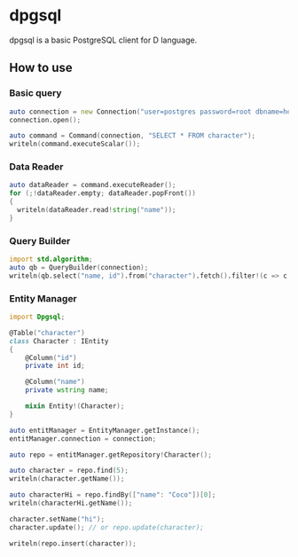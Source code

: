 dpgsql
======

dpgsql is a basic PostgreSQL client for D language.

## How to use

### Basic query

```d
auto connection = new Connection("user=postgres password=root dbname=hoho port=5432");
connection.open();

auto command = Command(connection, "SELECT * FROM character");
writeln(command.executeScalar());
```

### Data Reader

```d
auto dataReader = command.executeReader();
for (;!dataReader.empty; dataReader.popFront()) 
{
  writeln(dataReader.read!string("name"));
}
```

### Query Builder

```d
import std.algorithm;
auto qb = QueryBuilder(connection);
writeln(qb.select("name, id").from("character").fetch().filter!(c => c.id > 6));
```

### Entity Manager

```d
import Dpgsql;

@Table("character")
class Character : IEntity
{
    @Column("id")
    private int id;

    @Column("name")
    private wstring name;

    mixin Entity!(Character);
}

auto entitManager = EntityManager.getInstance();
entitManager.connection = connection;

auto repo = entitManager.getRepository!Character();

auto character = repo.find(5);
writeln(character.getName());

auto characterHi = repo.findBy(["name": "Coco"])[0];
writeln(characterHi.getName());

character.setName("hi");
character.update(); // or repo.update(character);

writeln(repo.insert(character));
```
